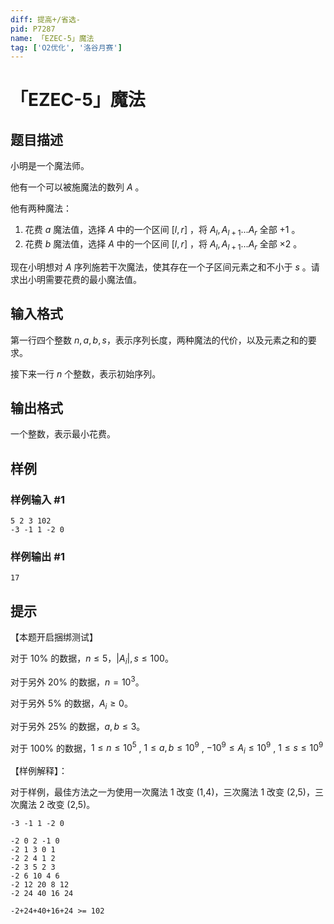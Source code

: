 ```yaml
---
diff: 提高+/省选-
pid: P7287
name: 「EZEC-5」魔法
tag: ['O2优化', '洛谷月赛']
---
```

# 「EZEC-5」魔法
## 题目描述

小明是一个魔法师。

他有一个可以被施魔法的数列 $A$ 。

他有两种魔法：

1. 花费 $a$ 魔法值，选择 $A$ 中的一个区间 $[l,r]$ ，将 $A_{l},A_{l+1}...A_{r}$ 全部 $+1$ 。
2. 花费 $b$ 魔法值，选择 $A$ 中的一个区间 $[l,r]$ ，将 $A_{l},A_{l+1}...A_{r}$ 全部 $\times 2$ 。

现在小明想对 $A$ 序列施若干次魔法，使其存在一个子区间元素之和不小于 $s$ 。请求出小明需要花费的最小魔法值。
## 输入格式

第一行四个整数 $n,a,b,s$，表示序列长度，两种魔法的代价，以及元素之和的要求。

接下来一行 $n$ 个整数，表示初始序列。
## 输出格式

一个整数，表示最小花费。
## 样例

### 样例输入 #1
```
5 2 3 102
-3 -1 1 -2 0
```
### 样例输出 #1
```
17
```
## 提示

【本题开启捆绑测试】

对于 $10\%$ 的数据，$n \leq 5， |A_i|,s\le 100$。

对于另外 $20\%$ 的数据，$n = 10^3$。

对于另外 $5\%$ 的数据，$A_i \ge 0$。

对于另外 $25\%$ 的数据，$a,b \le 3$。

对于 $100\%$ 的数据，$1 \leq n \leq 10^{5}$ , $1 \leq a,b \leq 10^9$ , $- 10^{9} \leq A_{i} \leq  10^{9}$ , $1 \leq s \leq 10^{9}$

【样例解释】：

对于样例，最佳方法之一为使用一次魔法 1 改变 (1,4)，三次魔法 1 改变 (2,5)，三次魔法 2 改变 (2,5)。

```
-3 -1 1 -2 0

-2 0 2 -1 0
-2 1 3 0 1
-2 2 4 1 2
-2 3 5 2 3
-2 6 10 4 6
-2 12 20 8 12
-2 24 40 16 24

-2+24+40+16+24 >= 102
```
